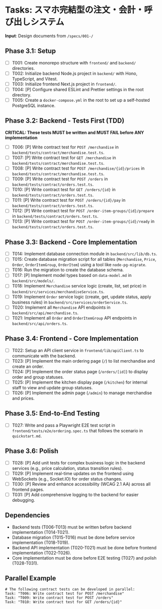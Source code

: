 # Tasks: スマホ完結型の注文・会計・呼び出しシステム

**Input**: Design documents from `/specs/001-/`

## Phase 3.1: Setup
- [ ] T001: Create monorepo structure with `frontend/` and `backend/` directories.
- [ ] T002: Initialize backend Node.js project in `backend/` with Hono, TypeScript, and Vitest.
- [ ] T003: Initialize frontend Next.js project in `frontend/`.
- [ ] T004: [P] Configure shared ESLint and Prettier settings in the root directory.
- [ ] T005: Create a `docker-compose.yml` in the root to set up a self-hosted PostgreSQL instance.

## Phase 3.2: Backend - Tests First (TDD)
**CRITICAL: These tests MUST be written and MUST FAIL before ANY implementation**
- [ ] T006: [P] Write contract test for `POST /merchandise` in `backend/tests/contract/merchandise.test.ts`.
- [ ] T007: [P] Write contract test for `GET /merchandise` in `backend/tests/contract/merchandise.test.ts`.
- [ ] T008: [P] Write contract test for `POST /merchandise/{id}/prices` in `backend/tests/contract/merchandise.test.ts`.
- [ ] T009: [P] Write contract test for `POST /orders` in `backend/tests/contract/orders.test.ts`.
- [ ] T010: [P] Write contract test for `GET /orders/{id}` in `backend/tests/contract/orders.test.ts`.
- [ ] T011: [P] Write contract test for `POST /orders/{id}/pay` in `backend/tests/contract/orders.test.ts`.
- [ ] T012: [P] Write contract test for `POST /order-item-groups/{id}/prepare` in `backend/tests/contract/orders.test.ts`.
- [ ] T013: [P] Write contract test for `POST /order-item-groups/{id}/ready` in `backend/tests/contract/orders.test.ts`.

## Phase 3.3: Backend - Core Implementation
- [ ] T014: Implement database connection module in `backend/src/lib/db.ts`.
- [ ] T015: Create database migration script for all tables (`Merchandise`, `Price`, `Order`, `OrderItemGroup`, `OrderItem`) using a tool like `node-pg-migrate`.
- [ ] T016: Run the migration to create the database schema.
- [ ] T017: [P] Implement model types based on `data-model.md` in `backend/src/models/`.
- [ ] T018: Implement `Merchandise` service logic (create, list, set price) in `backend/src/services/merchandiseService.ts`.
- [ ] T019: Implement `Order` service logic (create, get, update status, apply business rules) in `backend/src/services/orderService.ts`.
- [ ] T020: Implement all `Merchandise` API endpoints in `backend/src/api/merchandise.ts`.
- [ ] T021: Implement all `Order` and `OrderItemGroup` API endpoints in `backend/src/api/orders.ts`.

## Phase 3.4: Frontend - Core Implementation
- [ ] T022: Setup an API client service in `frontend/lib/apiClient.ts` to communicate with the backend.
- [ ] T023: [P] Implement the main ordering page (`/`) to list merchandise and create an order.
- [ ] T024: [P] Implement the order status page (`/orders/[id]`) to display order and group statuses.
- [ ] T025: [P] Implement the kitchen display page (`/kitchen`) for internal staff to view and update group statuses.
- [ ] T026: [P] Implement the admin page (`/admin`) to manage merchandise and prices.

## Phase 3.5: End-to-End Testing
- [ ] T027: Write and pass a Playwright E2E test script in `frontend/tests/e2e/ordering.spec.ts` that follows the scenario in `quickstart.md`.

## Phase 3.6: Polish
- [ ] T028: [P] Add unit tests for complex business logic in the backend services (e.g., price calculation, status transition rules).
- [ ] T029: [P] Implement real-time updates on the frontend using WebSockets (e.g., Socket.IO) for order status changes.
- [ ] T030: [P] Review and enhance accessibility (WCAG 2.1 AA) across all frontend pages.
- [ ] T031: [P] Add comprehensive logging to the backend for easier debugging.

## Dependencies
- Backend tests (T006-T013) must be written before backend implementation (T014-T021).
- Database migration (T015-T016) must be done before service implementation (T018-T019).
- Backend API implementation (T020-T021) must be done before frontend implementation (T022-T026).
- Core implementation must be done before E2E testing (T027) and polish (T028-T031).

## Parallel Example
```
# The following contract tests can be developed in parallel:
Task: "T006: Write contract test for POST /merchandise"
Task: "T009: Write contract test for POST /orders"
Task: "T010: Write contract test for GET /orders/{id}"
```
